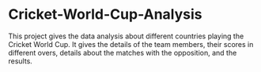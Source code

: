 # Cricket-World-Cup-Analysis

This project gives the data analysis about different countries playing the Cricket World Cup. It gives the details of the team members, their scores in different overs, details about the matches with the opposition, and the results.
